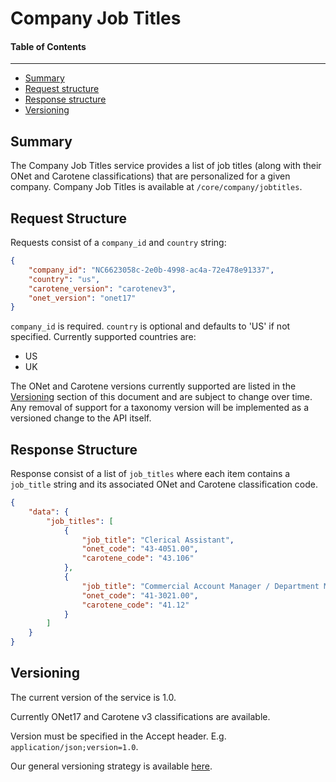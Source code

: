 Company Job Titles
==================

#### Table of Contents
_______

- [Summary](#summary)
- [Request structure](#request-structure)
- [Response structure](#response-structure)
- [Versioning](#versioning)

## Summary

The Company Job Titles service provides a list of job titles (along with their ONet and Carotene 
classifications) that are personalized for a given company. Company Job Titles is available at 
`/core/company/jobtitles`.


## Request Structure
Requests consist of a `company_id` and `country` string:

```json
{
	"company_id": "NC6623058c-2e0b-4998-ac4a-72e478e91337",
	"country": "us",
	"carotene_version": "carotenev3",
	"onet_version": "onet17"
}
```

`company_id` is required. `country` is optional and defaults to 'US' if not specified. Currently 
supported countries are:

- US
- UK

The ONet and Carotene versions currently supported are listed in the [Versioning](#versioning) 
section of this document and are subject to change over time. Any removal of support for a taxonomy 
version will be implemented as a versioned change to the API itself.


## Response Structure
Response consist of a list of `job_titles` where each item contains a `job_title` string and 
its associated ONet and Carotene classification code.

```json
{
    "data": {
        "job_titles": [
            {
                "job_title": "Clerical Assistant",
                "onet_code": "43-4051.00",
                "carotene_code": "43.106"
            },
            {
                "job_title": "Commercial Account Manager / Department Manager",
                "onet_code": "41-3021.00",
                "carotene_code": "41.12"
            }
        ]
    }
}
```

## Versioning
The current version of the service is 1.0. 

Currently ONet17 and Carotene v3 classifications are available.

Version must be specified in the Accept header. E.g. `application/json;version=1.0`. 

Our general versioning strategy is available [here](/Versioning.md).
